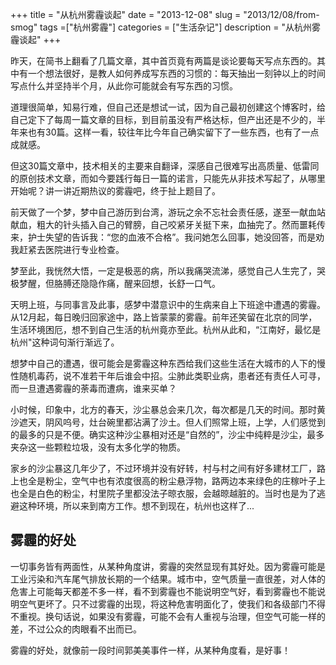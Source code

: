 +++
title = "从杭州雾霾谈起"
date = "2013-12-08"
slug = "2013/12/08/from-smog"
tags =["杭州雾霾"]
categories = ["生活杂记"]
description = "从杭州雾霾谈起"
+++

昨天，在简书上翻看了几篇文章，其中首页竟有两篇是谈论要每天写点东西的。其中有一个想法很好，是教人如何养成写东西的习惯的：每天抽出一刻钟以上的时间写点什么并坚持半个月，从此你可能就会有写东西的习惯。

道理很简单，知易行难，但自己还是想试一试，因为自己最初创建这个博客时，给自己定下了每周一篇文章的目标，到目前虽没有严格达标，但产出还是不少的，半年来也有30篇。这样一看，较往年比今年自己确实留下了一些东西，也有了一点成就感。

但这30篇文章中，技术相关的主要来自翻译，深感自己很难写出高质量、低雷同的原创技术文章，而如今要践行每日一篇的诺言，只能先从非技术写起了，从哪里开始呢？讲一讲近期热议的雾霾吧，终于扯上题目了。

前天做了一个梦，梦中自己游历到台湾，游玩之余不忘社会责任感，遂至一献血站献血，粗大的针头插入自己的臂膀，自己咬紧牙关挺下来，血抽完了。然而噩耗传来，护士失望的告诉我：“您的血液不合格”。我问她怎么回事，她没回答，而是劝我赶紧去医院进行专业检查。

梦至此，我恍然大悟，一定是极恶的病，所以我痛哭流涕，感觉自己人生完了，哭极梦醒，但胳膊还隐隐作痛，醒来回想，长舒一口气。

天明上班，与同事言及此事，感梦中潜意识中的生病来自上下班途中遭遇的雾霾。从12月起，每日晚归回家途中，路上皆蒙蒙的雾霾。前年还笑留在北京的同学，生活环境困厄，想不到自己生活的杭州竟亦至此。杭州从此和，“江南好，最忆是杭州"这种词句渐行渐远了。

想梦中自己的遭遇，很可能会是雾霾这种东西给我们这些生活在大城市的人下的慢性随机毒药，说不准若干年后谁会中招。尘肺此类职业病，患者还有责任人可寻，而一旦遭遇雾霾的荼毒而遭病，谁来买单？

小时候，印象中，北方的春天，沙尘暴总会来几次，每次都是几天的时间。那时黄沙遮天，阴风呜号，灶台碗里都沾满了沙土。但人们照常上班，上学，人们感觉到的最多的只是不便。确实这种沙尘暴相对还是“自然的”，沙尘中纯粹是沙尘，最多夹杂这一些颗粒垃圾，没有太多化学的物质。

家乡的沙尘暴这几年少了，不过环境并没有好转，村与村之间有好多建材工厂，路上也全是粉尘，空气中也有浓度很高的粉尘悬浮物，路两边本来绿色的庄稼叶子上也全是白色的粉尘，村里院子里都没法子晾衣服，会越晾越脏的。当时也是为了逃避这种环境，所以来到南方工作。想不到现在，杭州也这样了...

## 雾霾的好处
一切事务皆有两面性，从某种角度讲，雾霾的突然显现有其好处。因为雾霾可能是工业污染和汽车尾气排放长期的一个结果。城市中，空气质量一直很差，对人体的危害上可能每天都差不多一样，看不到雾霾也不能说明空气好，看到雾霾也不能说明空气更坏了。只不过雾霾的出现，将这种危害明面化了，使我们和各级部门不得不重视。换句话说，如果没有雾霾，可能不会有人重视与治理，但空气可能一样的差，不过公众的肉眼看不出而已。

雾霾的好处，就像前一段时间郭美美事件一样，从某种角度看，是好事！
